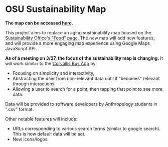 # OSU Sustainability Map
**The map can be accessed [here](http://carbon.campusops.oregonstate.edu/map/).**

This project aims to replace an aging sustainability map housed on the [Sustainability Office's "Food" page](http://fa.oregonstate.edu/sustainability/operations/food). The new map will add new features, and will provide a more engaging map experience using Google Maps JavaScript API.

**As of a meeting on 3/27, the focus of the sustainability map is changing.**
It will work similar to the [Corvallis Bus App](https://play.google.com/store/apps/details?id=osu.appclub.corvallisbus) by:
  - Focusing on simplicity and interactivity,
  - Abstracting the user from non-relevant data until it "becomes" relevant through interactions,
  - Allowing a user to search for a point, then tapping that point to see more data.
  
Data will be provided to software developers by Anthropology students in ".csv" format.

Other notable features will include:
 - URLs corresponding to various search terms (similar to google search). This is how default data will be set.
 - New icons/logos.
